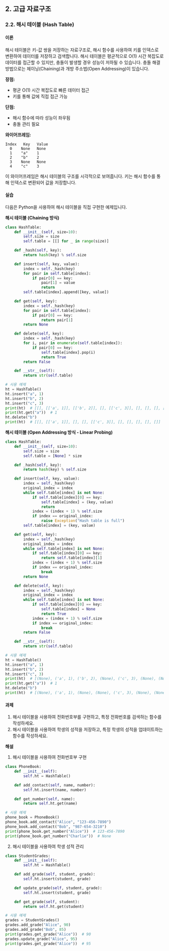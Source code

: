 ## 2. 고급 자료구조

### 2.2. 해시 테이블 (Hash Table)

#### 이론

해시 테이블은 키-값 쌍을 저장하는 자료구조로, 해시 함수를 사용하여 키를 인덱스로 변환하여 데이터를 저장하고 검색합니다. 해시 테이블은 평균적으로 O(1) 시간 복잡도로 데이터를 접근할 수 있지만, 충돌이 발생할 경우 성능이 저하될 수 있습니다. 충돌 해결 방법으로는 체이닝(Chaining)과 개방 주소법(Open Addressing)이 있습니다.

**장점:**
- 평균 O(1) 시간 복잡도로 빠른 데이터 접근
- 키를 통해 값에 직접 접근 가능

**단점:**
- 해시 함수에 따라 성능이 좌우됨
- 충돌 관리 필요

**와이어프레임:**

```
Index   Key   Value
  0    None   None
  1    "a"    1
  2    "b"    2
  3    None   None
  4    "c"    3
```

이 와이어프레임은 해시 테이블의 구조를 시각적으로 보여줍니다. 키는 해시 함수를 통해 인덱스로 변환되어 값을 저장합니다.

#### 실습

다음은 Python을 사용하여 해시 테이블을 직접 구현한 예제입니다.

**해시 테이블 (Chaining 방식)**

```python
class HashTable:
    def __init__(self, size=10):
        self.size = size
        self.table = [[] for _ in range(size)]

    def _hash(self, key):
        return hash(key) % self.size

    def insert(self, key, value):
        index = self._hash(key)
        for pair in self.table[index]:
            if pair[0] == key:
                pair[1] = value
                return
        self.table[index].append([key, value])

    def get(self, key):
        index = self._hash(key)
        for pair in self.table[index]:
            if pair[0] == key:
                return pair[1]
        return None

    def delete(self, key):
        index = self._hash(key)
        for i, pair in enumerate(self.table[index]):
            if pair[0] == key:
                self.table[index].pop(i)
                return True
        return False

    def __str__(self):
        return str(self.table)

# 사용 예제
ht = HashTable()
ht.insert("a", 1)
ht.insert("b", 2)
ht.insert("c", 3)
print(ht)  # [[], [['a', 1]], [['b', 2]], [], [['c', 3]], [], [], [], [], []]
print(ht.get("a"))  # 1
ht.delete("b")
print(ht)  # [[], [['a', 1]], [], [], [['c', 3]], [], [], [], [], []]
```

**해시 테이블 (Open Addressing 방식 - Linear Probing)**

```python
class HashTable:
    def __init__(self, size=10):
        self.size = size
        self.table = [None] * size

    def _hash(self, key):
        return hash(key) % self.size

    def insert(self, key, value):
        index = self._hash(key)
        original_index = index
        while self.table[index] is not None:
            if self.table[index][0] == key:
                self.table[index] = (key, value)
                return
            index = (index + 1) % self.size
            if index == original_index:
                raise Exception("Hash table is full")
        self.table[index] = (key, value)

    def get(self, key):
        index = self._hash(key)
        original_index = index
        while self.table[index] is not None:
            if self.table[index][0] == key:
                return self.table[index][1]
            index = (index + 1) % self.size
            if index == original_index:
                break
        return None

    def delete(self, key):
        index = self._hash(key)
        original_index = index
        while self.table[index] is not None:
            if self.table[index][0] == key:
                self.table[index] = None
                return True
            index = (index + 1) % self.size
            if index == original_index:
                break
        return False

    def __str__(self):
        return str(self.table)

# 사용 예제
ht = HashTable()
ht.insert("a", 1)
ht.insert("b", 2)
ht.insert("c", 3)
print(ht)  # [(None), ('a', 1), ('b', 2), (None), ('c', 3), (None), (None), (None), (None), (None)]
print(ht.get("a"))  # 1
ht.delete("b")
print(ht)  # [(None), ('a', 1), (None), (None), ('c', 3), (None), (None), (None), (None), (None)]
```

#### 과제

1. 해시 테이블을 사용하여 전화번호부를 구현하고, 특정 전화번호를 검색하는 함수를 작성하세요.
2. 해시 테이블을 사용하여 학생의 성적을 저장하고, 특정 학생의 성적을 업데이트하는 함수를 작성하세요.

**해설**

1. 해시 테이블을 사용하여 전화번호부 구현

```python
class PhoneBook:
    def __init__(self):
        self.ht = HashTable()

    def add_contact(self, name, number):
        self.ht.insert(name, number)

    def get_number(self, name):
        return self.ht.get(name)

# 사용 예제
phone_book = PhoneBook()
phone_book.add_contact("Alice", "123-456-7890")
phone_book.add_contact("Bob", "987-654-3210")
print(phone_book.get_number("Alice"))  # 123-456-7890
print(phone_book.get_number("Charlie"))  # None
```

2. 해시 테이블을 사용하여 학생 성적 관리

```python
class StudentGrades:
    def __init__(self):
        self.ht = HashTable()

    def add_grade(self, student, grade):
        self.ht.insert(student, grade)

    def update_grade(self, student, grade):
        self.ht.insert(student, grade)

    def get_grade(self, student):
        return self.ht.get(student)

# 사용 예제
grades = StudentGrades()
grades.add_grade("Alice", 90)
grades.add_grade("Bob", 85)
print(grades.get_grade("Alice"))  # 90
grades.update_grade("Alice", 95)
print(grades.get_grade("Alice"))  # 95
```
